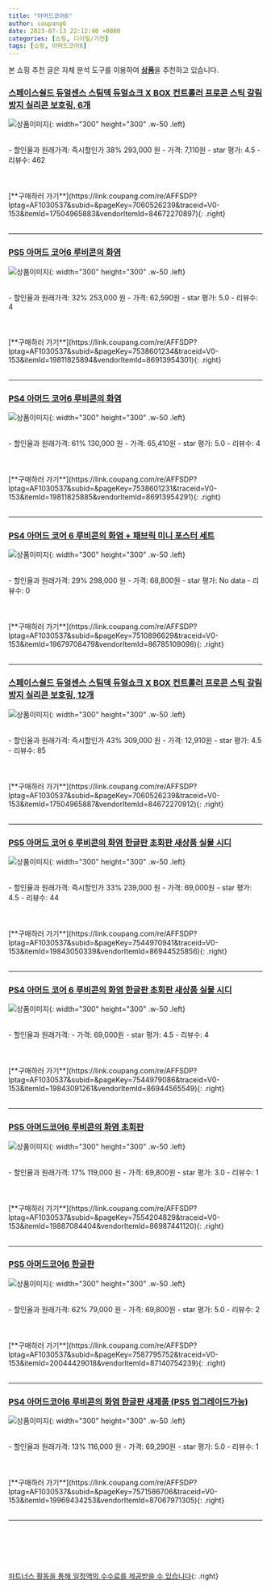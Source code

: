 ```yaml
---
title: "아머드코어6"
author: coupang6
date: 2023-07-13 22:12:40 +0800
categories: [쇼핑, 디이털/가전]
tags: [쇼핑, 아머드코어6]
---
```


본 쇼핑 추천 글은 자체 분석 도구를 이용하여 [**상품**](https://link.coupang.com/a/bao1ui)을 추천하고 있습니다.

### [스페이스쉴드 듀얼센스 스팀덱 듀얼쇼크 X BOX 컨트롤러 프로콘 스틱 갈림방지 실리콘 보호링, 6개](https://link.coupang.com/re/AFFSDP?lptag=AF1030537&subid=&pageKey=7060526239&traceid=V0-153&itemId=17504965883&vendorItemId=84672270897)

![상품이미지](https://thumbnail8.coupangcdn.com/thumbnails/remote/230x230ex/image/retail/images/2023/01/12/14/4/05ca1e17-f3bf-4da0-865b-235a52e3dc53.jpg){: width="300" height="300" .w-50 .left}


<br>
- 할인율과 원래가격: 즉시할인가 38%  293,000   원
- 가격: 7,110원
- star 평가: 4.5
- 리뷰수: 462
<br>
<br>
<br>
<br>
[**구매하러 가기**](https://link.coupang.com/re/AFFSDP?lptag=AF1030537&subid=&pageKey=7060526239&traceid=V0-153&itemId=17504965883&vendorItemId=84672270897){: .right}
<br>
<br>

---

### [PS5 아머드 코어6 루비콘의 화염](https://link.coupang.com/re/AFFSDP?lptag=AF1030537&subid=&pageKey=7538601234&traceid=V0-153&itemId=19811825894&vendorItemId=86913954301)

![상품이미지](https://thumbnail6.coupangcdn.com/thumbnails/remote/230x230ex/image/retail/images/2023/08/18/10/4/8fa806d2-0fd0-46af-ba6f-d77b9b9ae7bd.jpg){: width="300" height="300" .w-50 .left}


<br>
- 할인율과 원래가격: 32%  253,000   원
- 가격: 62,590원
- star 평가: 5.0
- 리뷰수: 4
<br>
<br>
<br>
<br>
[**구매하러 가기**](https://link.coupang.com/re/AFFSDP?lptag=AF1030537&subid=&pageKey=7538601234&traceid=V0-153&itemId=19811825894&vendorItemId=86913954301){: .right}
<br>
<br>

---

### [PS4 아머드 코어6 루비콘의 화염](https://link.coupang.com/re/AFFSDP?lptag=AF1030537&subid=&pageKey=7538601231&traceid=V0-153&itemId=19811825885&vendorItemId=86913954291)

![상품이미지](https://thumbnail8.coupangcdn.com/thumbnails/remote/230x230ex/image/retail/images/2023/08/18/10/6/4a51b3b7-4464-4e86-a7c5-f99f7d8b52e1.jpg){: width="300" height="300" .w-50 .left}


<br>
- 할인율과 원래가격: 61%  130,000   원
- 가격: 65,410원
- star 평가: 5.0
- 리뷰수: 4
<br>
<br>
<br>
<br>
[**구매하러 가기**](https://link.coupang.com/re/AFFSDP?lptag=AF1030537&subid=&pageKey=7538601231&traceid=V0-153&itemId=19811825885&vendorItemId=86913954291){: .right}
<br>
<br>

---

### [PS4 아머드 코어 6 루비콘의 화염 + 패브릭 미니 포스터 세트](https://link.coupang.com/re/AFFSDP?lptag=AF1030537&subid=&pageKey=7510896629&traceid=V0-153&itemId=19679708479&vendorItemId=86785109098)

![상품이미지](https://thumbnail7.coupangcdn.com/thumbnails/remote/230x230ex/image/retail/images/2023/08/04/9/1/9c21a419-2d3f-4a64-a45f-55db233155b8.png){: width="300" height="300" .w-50 .left}


<br>
- 할인율과 원래가격: 29%  298,000   원
- 가격: 68,800원
- star 평가: No data
- 리뷰수: 0
<br>
<br>
<br>
<br>
[**구매하러 가기**](https://link.coupang.com/re/AFFSDP?lptag=AF1030537&subid=&pageKey=7510896629&traceid=V0-153&itemId=19679708479&vendorItemId=86785109098){: .right}
<br>
<br>

---

### [스페이스쉴드 듀얼센스 스팀덱 듀얼쇼크 X BOX 컨트롤러 프로콘 스틱 갈림방지 실리콘 보호링, 12개](https://link.coupang.com/re/AFFSDP?lptag=AF1030537&subid=&pageKey=7060526239&traceid=V0-153&itemId=17504965887&vendorItemId=84672270912)

![상품이미지](https://thumbnail6.coupangcdn.com/thumbnails/remote/230x230ex/image/retail/images/2023/01/12/14/5/dc0b8f71-398c-484a-a88b-0e931ea7897c.jpg){: width="300" height="300" .w-50 .left}


<br>
- 할인율과 원래가격: 즉시할인가 43%  309,000   원
- 가격: 12,910원
- star 평가: 4.5
- 리뷰수: 85
<br>
<br>
<br>
<br>
[**구매하러 가기**](https://link.coupang.com/re/AFFSDP?lptag=AF1030537&subid=&pageKey=7060526239&traceid=V0-153&itemId=17504965887&vendorItemId=84672270912){: .right}
<br>
<br>

---

### [PS5 아머드 코어 6 루비콘의 화염 한글판 초회판 새상품 실물 시디](https://link.coupang.com/re/AFFSDP?lptag=AF1030537&subid=&pageKey=7544970941&traceid=V0-153&itemId=19843050339&vendorItemId=86944525856)

![상품이미지](https://thumbnail10.coupangcdn.com/thumbnails/remote/230x230ex/image/vendor_inventory/64aa/238b36926c1935e4b57dca08487a82fc37b21a0d6a2c7051803c360d110a.jpg){: width="300" height="300" .w-50 .left}


<br>
- 할인율과 원래가격: 즉시할인가 33%  239,000   원
- 가격: 69,000원
- star 평가: 4.5
- 리뷰수: 44
<br>
<br>
<br>
<br>
[**구매하러 가기**](https://link.coupang.com/re/AFFSDP?lptag=AF1030537&subid=&pageKey=7544970941&traceid=V0-153&itemId=19843050339&vendorItemId=86944525856){: .right}
<br>
<br>

---

### [PS4 아머드 코어 6 루비콘의 화염 한글판 초회판 새상품 실물 시디](https://link.coupang.com/re/AFFSDP?lptag=AF1030537&subid=&pageKey=7544979086&traceid=V0-153&itemId=19843091261&vendorItemId=86944565549)

![상품이미지](https://thumbnail9.coupangcdn.com/thumbnails/remote/230x230ex/image/vendor_inventory/6830/6bffecb8c61b542ec27755fd1ad59e8932356d9d7239c3201128c1ad4b4b.png){: width="300" height="300" .w-50 .left}


<br>
- 할인율과 원래가격: 
- 가격: 69,000원
- star 평가: 4.5
- 리뷰수: 4
<br>
<br>
<br>
<br>
[**구매하러 가기**](https://link.coupang.com/re/AFFSDP?lptag=AF1030537&subid=&pageKey=7544979086&traceid=V0-153&itemId=19843091261&vendorItemId=86944565549){: .right}
<br>
<br>

---

### [PS5 아머드코어6 루비콘의 화염 초회판](https://link.coupang.com/re/AFFSDP?lptag=AF1030537&subid=&pageKey=7554204829&traceid=V0-153&itemId=19887084404&vendorItemId=86987441120)

![상품이미지](https://thumbnail7.coupangcdn.com/thumbnails/remote/230x230ex/image/vendor_inventory/3d2c/87560ab0ecb776856a4ed8fc1a8f9c0ac2704bd3b7b2b6a5531b7824e2d3.jpg){: width="300" height="300" .w-50 .left}


<br>
- 할인율과 원래가격: 17%  119,000   원
- 가격: 69,800원
- star 평가: 3.0
- 리뷰수: 1
<br>
<br>
<br>
<br>
[**구매하러 가기**](https://link.coupang.com/re/AFFSDP?lptag=AF1030537&subid=&pageKey=7554204829&traceid=V0-153&itemId=19887084404&vendorItemId=86987441120){: .right}
<br>
<br>

---

### [PS5 아머드코어6 한글판](https://link.coupang.com/re/AFFSDP?lptag=AF1030537&subid=&pageKey=7587795752&traceid=V0-153&itemId=20044429018&vendorItemId=87140754239)

![상품이미지](https://thumbnail6.coupangcdn.com/thumbnails/remote/230x230ex/image/vendor_inventory/eeb9/3e682a5afe4b208e584558d5e4434f5af6ad7fa8081d6a9e28b1421da206.jpg){: width="300" height="300" .w-50 .left}


<br>
- 할인율과 원래가격: 62%  79,000   원
- 가격: 69,800원
- star 평가: 5.0
- 리뷰수: 2
<br>
<br>
<br>
<br>
[**구매하러 가기**](https://link.coupang.com/re/AFFSDP?lptag=AF1030537&subid=&pageKey=7587795752&traceid=V0-153&itemId=20044429018&vendorItemId=87140754239){: .right}
<br>
<br>

---

### [PS4 아머드코어6 루비콘의 화염 한글판 새제품 (PS5 업그레이드가능)](https://link.coupang.com/re/AFFSDP?lptag=AF1030537&subid=&pageKey=7571586706&traceid=V0-153&itemId=19969434253&vendorItemId=87067971305)

![상품이미지](https://thumbnail7.coupangcdn.com/thumbnails/remote/230x230ex/image/vendor_inventory/22f1/c5a49d4551430b2d7777b5d8c95c63742007f30036021b3a16b1a32003d7.jpg){: width="300" height="300" .w-50 .left}


<br>
- 할인율과 원래가격: 13%  116,000   원
- 가격: 69,290원
- star 평가: 5.0
- 리뷰수: 1
<br>
<br>
<br>
<br>
[**구매하러 가기**](https://link.coupang.com/re/AFFSDP?lptag=AF1030537&subid=&pageKey=7571586706&traceid=V0-153&itemId=19969434253&vendorItemId=87067971305){: .right}
<br>
<br>

---
<br><br><br><br><br> [파트너스 활동을 통해 일정액의 수수료를 제공받을 수 있습니다](https://link.coupang.com/a/bao1ui){: .right}